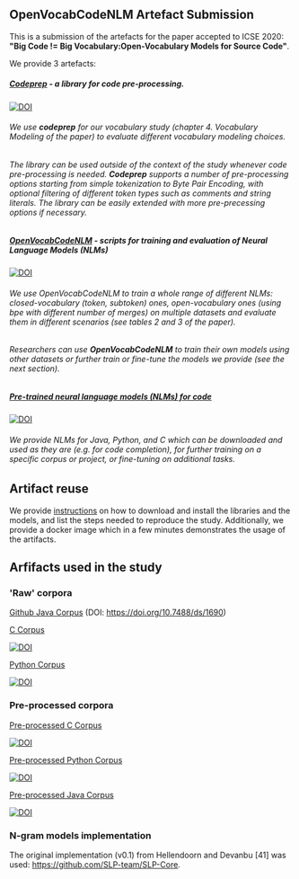## OpenVocabCodeNLM Artefact Submission

This is a submission of the artefacts for the paper accepted to ICSE 2020: **"Big Code != Big Vocabulary:Open-Vocabulary Models for Source Code"**.

We provide 3 artefacts:

##### [Codeprep](https://pypi.org/project/codeprep/) - a library for code pre-processing.
 
[![DOI](https://zenodo.org/badge/DOI/10.5281/zenodo.3627130.svg)](https://doi.org/10.5281/zenodo.3627130)

###### We use **codeprep** for our vocabulary study (chapter 4. Vocabulary Modeling of the paper) to evaluate different vocabulary modeling choices.  
###### The library can be used outside of the context of the study whenever code pre-processing is needed. **Codeprep** supports a number of pre-processing options starting from simple tokenization to Byte Pair Encoding, with optional filtering of different token types such as comments and string literals. The library can be easily extended with more pre-precessing options if necessary.

##### [OpenVocabCodeNLM](https://github.com/mast-group/OpenVocabCodeNLM) - scripts for training and evaluation of Neural Language Models (NLMs)

[![DOI](https://zenodo.org/badge/DOI/10.5281/zenodo.3629271.svg)](https://doi.org/10.5281/zenodo.3629271)


###### We use OpenVocabCodeNLM to train a whole range of different NLMs: closed-vocabulary (token, subtoken) ones, open-vocabulary ones (using bpe with different number of merges) on multiple datasets and evaluate them in different scenarios (see tables 2 and 3 of the paper). 
###### Researchers can use **OpenVocabCodeNLM** to train their own models using other datasets or further train or fine-tune the models we provide (see the next section).  

##### [Pre-trained neural language models (NLMs) for code](https://zenodo.org/record/3628628)

[![DOI](https://zenodo.org/badge/DOI/10.5281/zenodo.3628628.svg)](https://doi.org/10.5281/zenodo.3628628)

###### We provide NLMs for Java, Python, and C which can be downloaded and used as they are (e.g. for code completion), for further training on a specific corpus or project, or fine-tuning on additional tasks.


## Artifact reuse

We provide [instructions](INSTALL.md) on how to download and install the libraries and the models, and list the steps needed to reproduce the study. Additionally, we provide a docker image which in a few minutes demonstrates the usage of the artifacts.

## Arfifacts used in the study

### 'Raw' corpora

[Github Java Corpus](https://doi.org/10.7488/ds/1690) (DOI: https://doi.org/10.7488/ds/1690)

[C Corpus](https://doi.org/10.5281/zenodo.3628775)

[![DOI](https://zenodo.org/badge/DOI/10.5281/zenodo.3628775.svg)](https://doi.org/10.5281/zenodo.3628775)

[Python Corpus](https://doi.org/10.5281/zenodo.3628784)

[![DOI](https://zenodo.org/badge/DOI/10.5281/zenodo.3628784.svg)](https://doi.org/10.5281/zenodo.3628784)

### Pre-processed corpora

[Pre-processed C Corpus](https://doi.org/10.5281/zenodo.3628638)

[![DOI](https://zenodo.org/badge/DOI/10.5281/zenodo.3628638.svg)](https://doi.org/10.5281/zenodo.3628638)

[Pre-processed Python Corpus](https://doi.org/10.5281/zenodo.3628636)

[![DOI](https://zenodo.org/badge/DOI/10.5281/zenodo.3628636.svg)](https://doi.org/10.5281/zenodo.3628636)

[Pre-processed Java Corpus](https://doi.org/10.5281/zenodo.3628665)

[![DOI](https://zenodo.org/badge/DOI/10.5281/zenodo.3628665.svg)](https://doi.org/10.5281/zenodo.3628665)

### N-gram models implementation

The original implementation (v0.1) from Hellendoorn and Devanbu [41] was used:
https://github.com/SLP-team/SLP-Core.